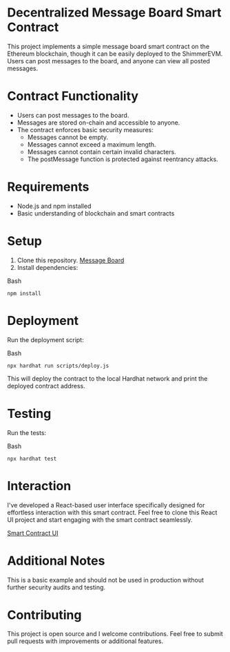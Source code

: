 # Decentralized Message Board Smart Contract

This project implements a simple message board smart contract on the Ethereum blockchain, though it can be easily deployed to the ShimmerEVM. Users can post messages to the board, and anyone can view all posted messages.

# Contract Functionality

- Users can post messages to the board.
- Messages are stored on-chain and accessible to anyone.
- The contract enforces basic security measures:
  - Messages cannot be empty.
  - Messages cannot exceed a maximum length.
  - Messages cannot contain certain invalid characters.
  - The postMessage function is protected against reentrancy attacks.

# Requirements

- Node.js and npm installed
- Basic understanding of blockchain and smart contracts

# Setup

1. Clone this repository. [Message Board](https://github.com/Ginowine/message-board.git)
2. Install dependencies:

Bash

`npm install`

# Deployment

Run the deployment script:

Bash

`npx hardhat run scripts/deploy.js`

This will deploy the contract to the local Hardhat network and print the deployed contract address.

# Testing

Run the tests:

Bash

`npx hardhat test`

# Interaction

I've developed a React-based user interface specifically designed for effortless interaction with this smart contract. Feel free to clone this React UI project and start engaging with the smart contract seamlessly.

[Smart Contract UI](https://github.com/Ginowine/message-board-app)

# Additional Notes

This is a basic example and should not be used in production without further security audits and testing.

# Contributing

This project is open source and I welcome contributions. Feel free to submit pull requests with improvements or additional features.
